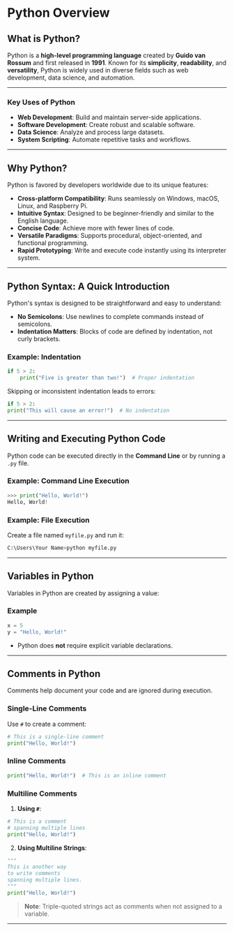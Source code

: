 # Python Overview

## What is Python?

Python is a **high-level programming language** created by **Guido van Rossum** and first released in **1991**. Known for its **simplicity**, **readability**, and **versatility**, Python is widely used in diverse fields such as web development, data science, and automation.

---

### Key Uses of Python

- **Web Development**: Build and maintain server-side applications.
- **Software Development**: Create robust and scalable software.
- **Data Science**: Analyze and process large datasets.
- **System Scripting**: Automate repetitive tasks and workflows.

---

## Why Python?

Python is favored by developers worldwide due to its unique features:

- **Cross-platform Compatibility**: Runs seamlessly on Windows, macOS, Linux, and Raspberry Pi.
- **Intuitive Syntax**: Designed to be beginner-friendly and similar to the English language.
- **Concise Code**: Achieve more with fewer lines of code.
- **Versatile Paradigms**: Supports procedural, object-oriented, and functional programming.
- **Rapid Prototyping**: Write and execute code instantly using its interpreter system.

---

## Python Syntax: A Quick Introduction

Python's syntax is designed to be straightforward and easy to understand:

- **No Semicolons**: Use newlines to complete commands instead of semicolons.
- **Indentation Matters**: Blocks of code are defined by indentation, not curly brackets.

### Example: Indentation
```python
if 5 > 2:
    print("Five is greater than two!")  # Proper indentation
```

Skipping or inconsistent indentation leads to errors:
```python
if 5 > 2:
print("This will cause an error!")  # No indentation
```

---

## Writing and Executing Python Code

Python code can be executed directly in the **Command Line** or by running a `.py` file.  

### Example: Command Line Execution
```python
>>> print("Hello, World!")
Hello, World!
```

### Example: File Execution
Create a file named `myfile.py` and run it:
```bash
C:\Users\Your Name>python myfile.py
```

---

## Variables in Python

Variables in Python are created by assigning a value:

### Example
```python
x = 5
y = "Hello, World!"
```
- Python does **not** require explicit variable declarations.

---

## Comments in Python

Comments help document your code and are ignored during execution.

### Single-Line Comments
Use `#` to create a comment:
```python
# This is a single-line comment
print("Hello, World!")
```

### Inline Comments
```python
print("Hello, World!")  # This is an inline comment
```

### Multiline Comments

1. **Using `#`**:
```python
# This is a comment
# spanning multiple lines
print("Hello, World!")
```

2. **Using Multiline Strings**:
```python
"""
This is another way
to write comments
spanning multiple lines.
"""
print("Hello, World!")
```
> **Note**: Triple-quoted strings act as comments when not assigned to a variable.

---
